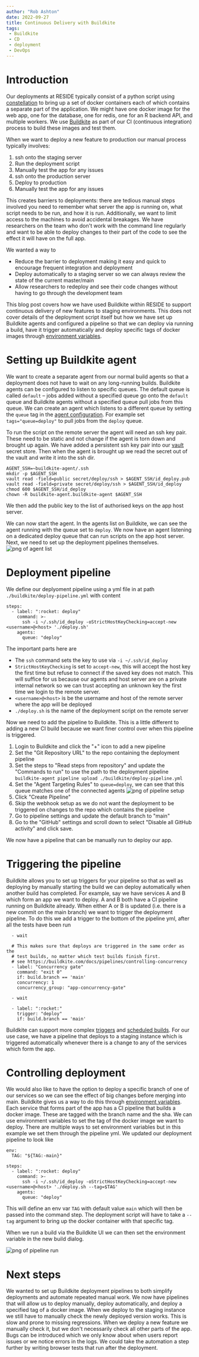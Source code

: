 ```yaml
---
author: "Rob Ashton"
date: 2022-09-27
title: Continuous Delivery with Buildkite
tags:
 - Buildkite
 - CD
 - deployment
 - DevOps
---
```


# Introduction

Our deployments at RESIDE typically consist of a python script using [constellation](https://github.com/reside-ic/constellation) to bring up a set of docker containers each of which contains a separate part of the application. We might have one docker image for the web app, one for the database, one for redis, one for an R backend API, and multiple workers. We use [Buildkite](https://buildkite.com/) as part of our CI (continuous integration) process to build these images and test them.

When we want to deploy a new feature to production our manual process typically involves:
1. ssh onto the staging server
1. Run the deployment script
1. Manually test the app for any issues
1. ssh onto the production server
1. Deploy to production
1. Manually test the app for any issues

This creates barriers to deployments: there are tedious manual steps involved you need to remember what server the app is running on, what script needs to be run, and how it is run. Additionally, we want to limit access to the machines to avoid accidental breakages. We have researchers on the team who don't work with the command line regularly and want to be able to deploy changes to their part of the code to see the effect it will have on the full app.

We wanted a way to
* Reduce the barrier to deployment making it easy and quick to encourage frequent integration and deployment
* Deploy automatically to a staging server so we can always review the state of the current master/main
* Allow researchers to redeploy and see their code changes without having to go through the development team

This blog post covers how we have used Buildkite within RESIDE to support continuous delivery of new features to staging environments. This does not cover details of the deployment script itself but how we have set up Buildkite agents and configured a pipeline so that we can deploy via running a build, have it trigger automatically and deploy specific tags of docker images through [environment variables](https://buildkite.com/docs/pipelines/environment-variables#defining-your-own).

# Setting up Buildkite agent

We want to create a separate agent from our normal build agents so that a deployment does not have to wait on any long-running builds. Buildkite agents can be configured to listen to specific queues. The default queue is called `default` – jobs added without a specified queue go onto the `default` queue and Buildkite agents without a specified queue pull jobs from this queue. We can create an agent which listens to a different queue by setting the `queue` tag in the [agent configuration](https://buildkite.com/docs/agent/v3/configuration). For example set `tags="queue=deploy"` to pull jobs from the `deploy` queue.

To run the script on the remote server the agent will need an ssh key pair. These need to be static and not change if the agent is torn down and brought up again. We have added a persistent ssh key pair into our [vault](https://www.vaultproject.io/) secret store. Then when the agent is brought up we read the secret out of the vault and write it into the ssh dir.

```
AGENT_SSH=~buildkite-agent/.ssh
mkdir -p $AGENT_SSH
vault read -field=public secret/deploy/ssh > $AGENT_SSH/id_deploy.pub
vault read -field=private secret/deploy/ssh > $AGENT_SSH/id_deploy
chmod 600 $AGENT_SSH/id_deploy
chown -R buildkite-agent.buildkite-agent $AGENT_SSH
```

We then add the public key to the list of authorised keys on the app host server.

We can now start the agent. In the agents list on Buildkite, we can see the agent running with the queue set to `deploy`. We now have an agent listening on a dedicated deploy queue that can run scripts on the app host server. Next, we need to set up the deployment pipelines themselves.
<img src="/img/buildkite-cd-agent.png" alt="png of agent list"/>

# Deployment pipeline

We define our deplyoment pipeline using a yml file in at path `./buildkite/deploy-pipeline.yml` with content

```
steps:
  - label: ":rocket: deploy"
    command: >-
      ssh -i ~/.ssh/id_deploy -oStrictHostKeyChecking=accept-new <username>@<host> './deploy.sh'
    agents:
      queue: "deploy"
```

The important parts here are
* The `ssh` command sets the key to use via `-i ~/.ssh/id_deploy`
* `StrictHostKeyChecking` is set to `accept-new`, this will accept the host key the first time but refuse to connect if the saved key does not match. This will suffice for us because our agents and host server are on a private internal network so we can trust accepting an unknown key the first time we login to the remote server.
* `<username>@<host>` is be the username and host of the remote server where the app will be deployed
* `./deploy.sh` is the name of the deployment script on the remote server

Now we need to add the pipeline to Buildkite. This is a little different to adding a new CI build because we want finer control over when this pipeline is triggered.

1. Login to Buildkite and click the "+" icon to add a new pipeline
1. Set the "Git Repository URL" to the repo containing the deployment pipeline
1. Set the steps to "Read steps from repository" and update the "Commands to run" to use the path to the deployment pipeline `buildkite-agent pipeline upload ./buildkite/deploy-pipeline.yml`
1. Set the "Agent Targeting Rules" to `queue=deploy`, we can see that this queue matches one of the connected agents
   <img src="/img/buildkite-cd-pipeline.png" alt="png of pipeline setup"/>
1. Click "Create Pipeline"
1. Skip the webhook setup as we do not want the deployment to be triggered on changes to the repo which contains the pipeline
1. Go to pipeline settings and update the default branch to "main"
1. Go to the "GitHub" settings and scroll down to select "Disable all GitHub activity" and click save.

We now have a pipeline that can be manually run to deploy our app.

# Triggering the pipeline

Buildkite allows you to set up triggers for your pipeline so that as well as deploying by manually starting the build we can deploy automatically when another build has completed. For example, say we have services A and B which form an app we want to deploy. A and B both have a CI pipeline running on Buildkite already. When either A or B is updated (i.e. there is a new commit on the main branch) we want to trigger the deployment pipeline. To do this we add a trigger to the bottom of the pipeline yml, after all the tests have been run

```
  - wait

  # This makes sure that deploys are triggered in the same order as the
  # test builds, no matter which test builds finish first.
  # see https://buildkite.com/docs/pipelines/controlling-concurrency
  - label: "Concurrency gate"
    command: "exit 0"
    if: build.branch == 'main'
    concurrency: 1
    concurrency_group: "app-concurrency-gate"

  - wait

  - label: ":rocket:"
    trigger: "deploy"
    if: build.branch == 'main'
```

Buildkite can support more complex [triggers](https://buildkite.com/docs/pipelines/trigger-step) and [scheduled builds](https://buildkite.com/docs/pipelines/scheduled-builds). For our use case, we have a pipeline that deploys to a staging instance which is triggered automatically whenever there is a change to any of the services which form the app.


# Controlling deployment

We would also like to have the option to deploy a specific branch of one of our services so we can see the effect of big changes before merging into main. Buildkite gives us a way to do this through [environment variables](https://buildkite.com/docs/pipelines/environment-variables#defining-your-own). Each service that forms part of the app has a CI pipeline that builds a docker image. These are tagged with the branch name and the sha. We can use environment variables to set the tag of the docker image we want to deploy. There are multiple ways to set environment variables but in this example we set them through the pipeline yml. We updated our deployment pipeline to look like

```
env:
  TAG: "${TAG:-main}"

steps:
  - label: ":rocket: deploy"
    command: >-
      ssh -i ~/.ssh/id_deploy -oStrictHostKeyChecking=accept-new <username>@<host> './deploy.sh --tag=$TAG'
    agents:
      queue: "deploy"
```

This will define an env var `TAG` with default value `main` which will then be passed into the command step. The deployment script will have to take a `--tag` argument to bring up the docker container with that specific tag.

When we run a build via the Buildkite UI we can then set the environment variable in the new build dialog.

<img src="/img/buildkite-cd-run.png" alt="png of pipeline run"/>

# Next steps

We wanted to set up Buildkite deployment pipelines to both simplify deployments and automate repeated manual work. We now have pipelines that will allow us to deploy manually, deploy automatically, and deploy a specified tag of a docker image. When we deploy to the staging instance we still have to manually check the newly deployed version works. This is slow and prone to missing regressions. When we deploy a new feature we manually check it, but we don't necessarily check all other parts of the app. Bugs can be introduced which we only know about when users report issues or we notice errors in the logs. We could take the automation a step further by writing browser tests that run after the deployment.
